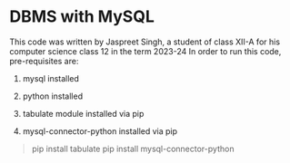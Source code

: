 # DBMS with MySQL

This code was written by Jaspreet Singh, a student of class XII-A for his computer science class 12 in the term 2023-24
In order to run this code, pre-requisites are:

1. mysql installed

2. python installed

3. tabulate module installed via pip

4. mysql-connector-python installed via pip

>pip install tabulate
>pip install mysql-connector-python
